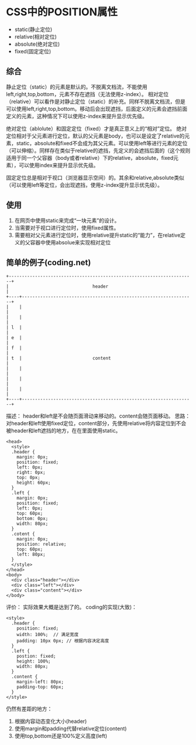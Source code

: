 # CSS中的POSITION属性
- static(静止定位)
- relative(相对定位)
- absolute(绝对定位)
- fixed(固定定位)

## 综合
静止定位（static）的元素是默认的。不脱离文档流，不能使用left,right,top,bottom，元素不存在遮挡（无法使用z-index）。
相对定位（relative）可以看作是对静止定位（static）的补充。同样不脱离文档流，但是可以使用left,right,top,bottom。移动后会出现遮挡，后面定义的元素会遮挡前面定义的元素，这种情况下可以使用z-index来提升显示优先级。

绝对定位（ablolute）和固定定位（fixed）才是真正意义上的“相对”定位。
绝对定位相对于父元素进行定位，默认的父元素是body，也可以是设定了relative的元素，static，absolute和fixed不会成为其父元素。可以使用left等进行元素的定位（可以伸缩）。同样存在类似于relative的遮挡，先定义的会遮挡后面的（这个规则适用于同一个父容器（body或者relative）下的relative，absolute，fixed元素），可以使用index来提升显示优先级。

固定定位总是相对于视口（浏览器显示空间）的。其余和relative,absolute类似（可以使用left等定位，会出现遮挡，使用z-index提升显示优先级）。

## 使用
1. 在网页中使用static来完成“一块元素”的设计。
2. 当需要对于视口进行定位时，使用fixed属性。
3. 需要相对父元素进行定位时，使用relative提升static的“能力”，在relative定义的父容器中使用absolue来实现相对定位

## 简单的例子(coding.net)
```
+-----------------------------------------------------------------------+
|                                header                                 |
+----+------------------------------------------------------------------+
|    |                                                                  |
|    |                                                                  |
| l  |                                                                  |
| e  |                                                                  |
| f  |                                                                  |
| t  |                           content                                |
|    |                                                                  |
|    |                                                                  |
|    |                                                                  |
+----+------------------------------------------------------------------+
```
描述：
header和left是不会随页面滑动来移动的。content会随页面移动。
思路：
对header和left使用fixed定位，content部分，先使用relative将内容定位到不会被header和left遮挡的地方，在在里面使用static。
```
<head>
  <style>
  .header {
    margin: 0px;
    position: fixed;
    left: 0px;
    right: 0px;
    top: 0px;
    height: 60px;
  }
  .left {
    margin: 0px;
    position: fixed;
    left: 0px;
    top: 60px;
    bottom: 0px;
    width: 80px;
  }
  .cotent {
    margin: 0px;
    position: relative;
    top: 60px;
    left: 80px;
  }
  </style>
</head>
<body>
  <div class="header"></div>
  <div class="left"></div>
  <div class="content"></div>
</body>
```
评价：
实际效果大概是达到了的。
coding的实现(大致)：
```
<style>
  .header {
    position: fixed;
    width: 100%;  // 满足宽度
    padding: 10px 0px; // 根据内容决定高度
  }
  .left {
    postion: fixed;
    height: 100%;
    width: 80px;
  }
  .content {
    margin-left: 80px;
    padding-top: 60px;
  }
</style>
```
仍然有差距的地方：
1. 根据内容动态变化大小(header)
2. 使用margin和padding代替relative定位(content)
3. 使用top,bottom还是100%定义高度(left)

